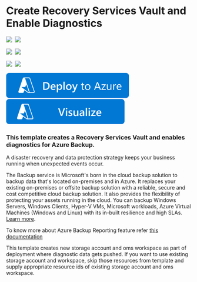 # Create Recovery Services Vault and Enable Diagnostics

<IMG SRC="https://azurequickstartsservice.blob.core.windows.net/badges/101-recovery-services-create-vault-enable-diagnostics/PublicLastTestDate.svg" />&nbsp;
<IMG SRC="https://azurequickstartsservice.blob.core.windows.net/badges/101-recovery-services-create-vault-enable-diagnostics/PublicDeployment.svg" />&nbsp;

<IMG SRC="https://azurequickstartsservice.blob.core.windows.net/badges/101-recovery-services-create-vault-enable-diagnostics/FairfaxLastTestDate.svg" />&nbsp;
<IMG SRC="https://azurequickstartsservice.blob.core.windows.net/badges/101-recovery-services-create-vault-enable-diagnostics/FairfaxDeployment.svg" />&nbsp;

<IMG SRC="https://azurequickstartsservice.blob.core.windows.net/badges/101-recovery-services-create-vault-enable-diagnostics/BestPracticeResult.svg" />&nbsp;
<IMG SRC="https://azurequickstartsservice.blob.core.windows.net/badges/101-recovery-services-create-vault-enable-diagnostics/CredScanResult.svg" />&nbsp;

<a href="https://portal.azure.com/#create/Microsoft.Template/uri/https%3A%2F%2Fraw.githubusercontent.com%2FAzure%2Fazure-quickstart-templates%2Fmaster%2F101-recovery-services-create-vault-enable-diagnostics%2Fazuredeploy.json" target="_blank">
    <img src="https://raw.githubusercontent.com/Azure/azure-quickstart-templates/master/1-CONTRIBUTION-GUIDE/images/deploytoazure.svg"/>
</a>
<a href="http://armviz.io/#/?load=https%3A%2F%2Fraw.githubusercontent.com%2FAzure%2Fazure-quickstart-templates%2Fmaster%2F101-recovery-services-create-vault-enable-diagnostics%2Fazuredeploy.json" target="_blank">
    <img src="https://raw.githubusercontent.com/Azure/azure-quickstart-templates/master/1-CONTRIBUTION-GUIDE/images/visualizebutton.svg"/>
</a>

### This template creates a Recovery Services Vault and enables diagnostics for Azure Backup.

A disaster recovery and data protection strategy keeps your business running when unexpected events occur.

The Backup service is Microsoft's born in the cloud backup solution to backup data that's located on-premises and in Azure. It replaces your existing on-premises or offsite backup solution with a reliable, secure and cost competitive cloud backup solution. It also provides the flexibility of protecting your assets running in the cloud. You can backup Windows Servers, Windows Clients, Hyper-V VMs, Microsoft workloads, Azure Virtual Machines (Windows and Linux) with its in-built resilience and high SLAs. [Learn more](http://aka.ms/backup-learn-more/).

To know more about Azure Backup Reporting feature refer [this documentation](https://docs.microsoft.com/en-us/azure/backup/backup-azure-configure-reports)

This template creates new storage account and oms workspace as part of deployment where diagnostic data gets pushed. If you want to use existing storage account and workspace, skip those resources from template and supply appropriate resource ids of existing storage account and oms workspace.

